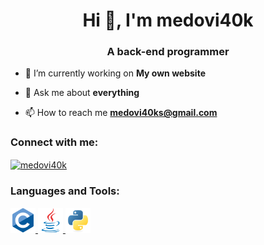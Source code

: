 <h1 align="center">Hi 👋, I'm medovi40k</h1>
<h3 align="center">A back-end programmer</h3>

- 🔭 I’m currently working on **My own website**

- 💬 Ask me about **everything**

- 📫 How to reach me **medovi40ks@gmail.com**


<h3 align="left">Connect with me:</h3>
<p align="left">
<a href="https://t.me/medovi40k" target="blank"><img align="center" src="https://upload.wikimedia.org/wikipedia/commons/8/82/Telegram_logo.svg" alt="medovi40k" height="30" width="40" /></a>
</p>

<h3 align="left">Languages and Tools:</h3>
<p align="left"> <a href="https://www.cprogramming.com/" target="_blank" rel="noreferrer"> <img src="https://raw.githubusercontent.com/devicons/devicon/master/icons/c/c-original.svg" alt="c" width="40" height="40"/> </a> <a href="https://www.java.com" target="_blank" rel="noreferrer"> <img src="https://raw.githubusercontent.com/devicons/devicon/master/icons/java/java-original.svg" alt="java" width="40" height="40"/> </a> <a href="https://www.python.org" target="_blank" rel="noreferrer"> <img src="https://raw.githubusercontent.com/devicons/devicon/master/icons/python/python-original.svg" alt="python" width="40" height="40"/> </a> </p>

